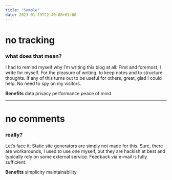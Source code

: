 ```yaml
---
title: "Sample"
date: 2023-01-19T22:40:08+01:00
---
```


# no tracking

### what does that mean?

I had to remind myself why I’m writing this blog at all: First and foremost, I write for myself. For the pleasure of writing, to keep notes and to structure thoughts. If any of this turns out to be useful for others, great, glad I could help. No need to spy on my visitors.

**Benefits**
data privacy
performance
peace of mind

- - -

# no comments

### really?

Let’s face it: Static site generators are simply not made for this. Sure, there are workarounds, I used to use one myself, but they are hackish at best and typically rely on some external service. Feedback via e-mail is fully sufficient.

**Benefits**
simplicity
maintainability
